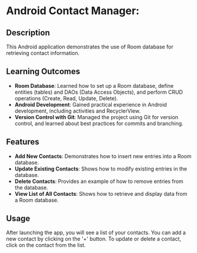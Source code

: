 # Android Contact Manager:

## Description

This Android application demonstrates the use of Room database for retrieving contact information.

## Learning Outcomes

- **Room Database**: Learned how to set up a Room database, define entities (tables) and DAOs (Data Access Objects), and perform CRUD operations (Create, Read, Update, Delete).
- **Android Development**: Gained practical experience in Android development, including activities and RecyclerView.
- **Version Control with Git**: Managed the project using Git for version control, and learned about best practices for commits and branching.

## Features

- **Add New Contacts**: Demonstrates how to insert new entries into a Room database.
- **Update Existing Contacts**: Shows how to modify existing entries in the database.
- **Delete Contacts**: Provides an example of how to remove entries from the database.
- **View List of All Contacts**: Shows how to retrieve and display data from a Room database.

## Usage

After launching the app, you will see a list of your contacts. You can add a new contact by clicking on the '+' button. To update or delete a contact, click on the contact from the list.

